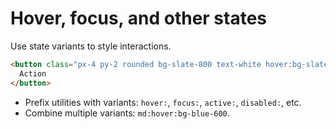 # Hover, focus, and other states

Use state variants to style interactions.

```html
<button class="px-4 py-2 rounded bg-slate-800 text-white hover:bg-slate-700 focus:outline-none focus:ring-2 focus:ring-blue-500">
  Action
</button>
```

- Prefix utilities with variants: `hover:`, `focus:`, `active:`, `disabled:`, etc.
- Combine multiple variants: `md:hover:bg-blue-600`.
